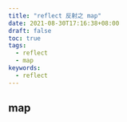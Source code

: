 ```yaml
---
title: "reflect 反射之 map"
date: 2021-08-30T17:16:38+08:00
draft: false
toc: true
tags: 
  - reflect
  - map
keywords: 
  - reflect
---
```


## map